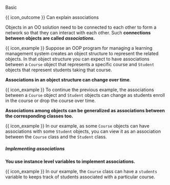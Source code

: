 <span id="title">Basic</span>

<span id="prereqs"></span>

<span id="outcomes">{{ icon_outcome }} Can explain associations</span>

<div id="body">

Objects in an OO solution need to be connected to each other to form a network so that they can interact with each other. Such **connections between objects are called _associations_.**

<box>

{{ icon_example }} Suppose an OOP program for managing a learning management system creates an object structure to represent the related objects. In that object structure you can expect to have associations between a `Course` object that represents a specific course and `Student` objects that represent students taking that course.
</box>

**Associations in an object structure can change over time**.

<box>

{{ icon_example }} To continue the previous example, the associations between a `Course` object and `Student` objects can change as students enroll in the course or drop the course over time.
</box>

**Associations among objects can be generalized as associations between the corresponding classes too.**

<box>

{{ icon_example }} In our example, as some `Course` objects can have associations with some `Student` objects, you can view it as an association between the `Course` class and the `Student` class.
</box>

##### Implementing associations

**You use instance level variables to implement associations.**

<box>

{{ icon_example }} In our example, the `Course` class can have a `students` variable to keeps track of students associated with a particular course.
</box>

</div>

<div id="extras">
</div>
